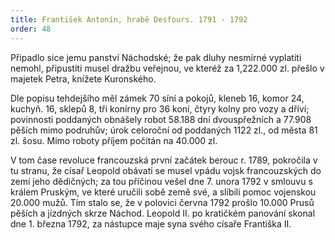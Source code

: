 ```yaml
---
title: František Antonín, hrabě Desfours. 1791 - 1792
order: 48
---
```

Připadlo sice jemu panství Náchodské; že pak dluhy nesmírné vyplatiti nemohl, připustiti musel dražbu veřejnou, ve kteréž za 1,222.000 zl. přešlo v majetek Petra, knížete Kuronského.

Dle popisu tehdejšího měl zámek 70 síní a pokojů, kleneb 16, komor 24, kuchyň. 16, sklepů 8, tři konírny pro 36 koní, čtyry kolny pro vozy a dříví; povinnosti poddaných obnášely robot 58.188 dní dvouspřežních a 77.908 pěších mimo podruhův; úrok celoroční od poddaných 1122 zl., od města 81 zl. šosu. Mimo roboty příjem počítán na 40.000 zl.

V tom čase revoluce francouzská první začátek berouc r. 1789, pokročila v tu stranu, že císař Leopold obávati se musel vpádu vojsk francouzských do zemí jeho dědičných; za tou příčinou vešel dne 7. unora 1792 v smlouvu s králem Pruským, ve které uručili sobě země své, a slíbili pomoc vojenskou 20.000 mužů. Tím stalo se, že v polovici června 1792 prošlo 10.000 Prusů pěších a jízdných skrze Náchod.
Leopold II. po kratičkém panování skonal dne 1. března 1792, za nástupce maje syna svého císaře Františka II.

